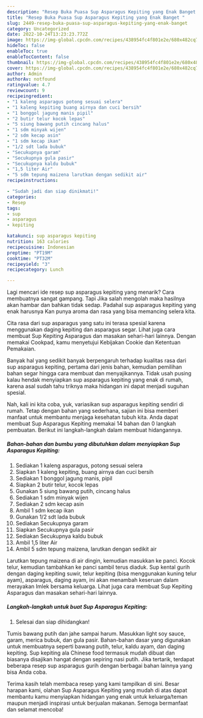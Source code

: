 ```yaml
---
description: "Resep Buka Puasa Sup Asparagus Kepiting yang Enak Banget "
title: "Resep Buka Puasa Sup Asparagus Kepiting yang Enak Banget "
slug: 2449-resep-buka-puasa-sup-asparagus-kepiting-yang-enak-banget
category: Uncategorized
date: 2022-10-24T13:23:23.772Z
image: https://img-global.cpcdn.com/recipes/438954fc4f801e2e/680x482cq70/sup-asparagus-kepiting-foto-resep-utama.jpg
hideToc: false
enableToc: true
enableTocContent: false
thumbnail: https://img-global.cpcdn.com/recipes/438954fc4f801e2e/680x482cq70/sup-asparagus-kepiting-foto-resep-utama.jpg
cover: https://img-global.cpcdn.com/recipes/438954fc4f801e2e/680x482cq70/sup-asparagus-kepiting-foto-resep-utama.jpg
author: Admin
authorAv: notfound
ratingvalue: 4.7
reviewcount: 9
recipeingredient:
- "1 kaleng asparagus potong sesuai selera"
- "1 kaleng kepiting buang airnya dan cuci bersih"
- "1 bonggol jagung manis pipil"
- "2 butir telur kocok lepas"
- "5 siung bawang putih cincang halus"
- "1 sdm minyak wijen"
- "2 sdm kecap asin"
- "1 sdm kecap ikan"
- "1/2 sdt lada bubuk"
- "Secukupnya garam"
- "Secukupnya gula pasir"
- "Secukupnya kaldu bubuk"
- "1,5 liter Air"
- "5 sdm tepung maizena larutkan dengan sedikit air"
recipeinstructions:

- "Sudah jadi dan siap dinikmati!"
categories:
- Resep
tags:
- sup
- asparagus
- kepiting

katakunci: sup asparagus kepiting 
nutrition: 163 calories
recipecuisine: Indonesian
preptime: "PT19M"
cooktime: "PT32M"
recipeyield: "3"
recipecategory: Lunch

---
```



Lagi mencari ide resep sup asparagus kepiting yang menarik? Cara membuatnya sangat gampang. Tapi Jika salah mengolah maka hasilnya akan hambar dan bahkan tidak sedap. Padahal sup asparagus kepiting yang enak harusnya Kan punya aroma dan rasa yang bisa memancing selera kita.


Cita rasa dari sup asparagus yang satu ini terasa spesial karena menggunakan daging kepiting dan asparagus segar. Lihat juga cara membuat Sup Kepiting Asparagus dan masakan sehari-hari lainnya. Dengan memakai Cookpad, kamu menyetujui Kebijakan Cookie dan Ketentuan Pemakaian.

Banyak hal yang sedikit banyak berpengaruh terhadap kualitas rasa dari sup asparagus kepiting, pertama dari jenis bahan, kemudian pemilihan bahan segar hingga cara membuat dan menyajikannya. Tidak usah pusing kalau hendak menyiapkan sup asparagus kepiting yang enak di rumah, karena asal sudah tahu triknya maka hidangan ini dapat menjadi suguhan spesial.


Nah, kali ini kita coba, yuk, variasikan sup asparagus kepiting sendiri di rumah. Tetap dengan bahan yang sederhana, sajian ini bisa memberi manfaat untuk membantu menjaga kesehatan tubuh kita. Anda dapat membuat Sup Asparagus Kepiting memakai 14 bahan dan 0 langkah pembuatan. Berikut ini langkah-langkah dalam membuat hidangannya.

<!--inarticleads1-->

##### Bahan-bahan dan bumbu yang dibutuhkan dalam menyiapkan Sup Asparagus Kepiting:

1. Sediakan 1 kaleng asparagus, potong sesuai selera
1. Siapkan 1 kaleng kepiting, buang airnya dan cuci bersih
1. Sediakan 1 bonggol jagung manis, pipil
1. Siapkan 2 butir telur, kocok lepas
1. Gunakan 5 siung bawang putih, cincang halus
1. Sediakan 1 sdm minyak wijen
1. Sediakan 2 sdm kecap asin
1. Ambil 1 sdm kecap ikan
1. Gunakan 1/2 sdt lada bubuk
1. Sediakan Secukupnya garam
1. Siapkan Secukupnya gula pasir
1. Sediakan Secukupnya kaldu bubuk
1. Ambil 1,5 liter Air
1. Ambil 5 sdm tepung maizena, larutkan dengan sedikit air


Larutkan tepung maizena di air dingin, kemudian masukkan ke panci. Kocok telur, kemudian tambahkan ke panci sambil terus diaduk. Sup kental gurih dengan daging kepiting suwir, telur kepiting (bisa menggunakan kuning telur ayam), asparagus, daging ayam, ini akan menambah keseruan dalam merayakan Imlek bersama keluarga. Lihat juga cara membuat Sup Kepiting Asparagus dan masakan sehari-hari lainnya. 

<!--inarticleads2-->

##### Langkah-langkah untuk buat Sup Asparagus Kepiting:


1. Selesai dan siap dihidangkan!

Tumis bawang putih dan jahe sampai harum. Masukkan light soy sauce, garam, merica bubuk, dan gula pasir. Bahan-bahan dasar yang digunakan untuk membuatnya seperti bawang putih, telur, kaldu ayam, dan daging kepiting. Sup kepiting ala Chinese food termasuk mudah dibuat dan biasanya disajikan hangat dengan sepiring nasi putih. Jika tertarik, terdapat beberapa resep sup asparagus gurih dengan berbagai bahan lainnya yang bisa Anda coba. 

Terima kasih telah membaca resep yang kami tampilkan di sini. Besar harapan kami, olahan Sup Asparagus Kepiting yang mudah di atas dapat membantu kamu menyiapkan hidangan yang enak untuk keluarga/teman maupun menjadi inspirasi untuk berjualan makanan. Semoga bermanfaat dan selamat mencoba!
